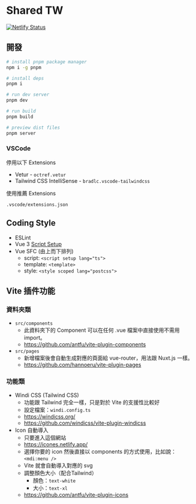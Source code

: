 # Shared TW

[![Netlify Status](https://api.netlify.com/api/v1/badges/eb3e274e-899d-4153-aa44-9928b323cec8/deploy-status)](https://app.netlify.com/sites/shared-tw/deploys)

## 開發

```bash
# install pnpm package manager
npm i -g pnpm

# install deps
pnpm i

# run dev server
pnpm dev

# run build
pnpm build

# preview dist files
pnpm server
```

### VSCode

停用以下 Extensions

- Vetur - `octref.vetur`
- Tailwind CSS IntelliSense - `bradlc.vscode-tailwindcss`

使用推薦 Extensions

`.vscode/extensions.json`

## Coding Style

- ESLint
- Vue 3 [Script Setup](https://github.com/vuejs/rfcs/pull/227)
- Vue SFC (由上而下排列)
  - script: `<script setup lang="ts">`
  - template: `<template>`
  - style: `<style scoped lang="postcss">`

## Vite 插件功能

### 資料夾類

- `src/components`
  - 此資料夾下的 Component 可以在任何 .vue 檔案中直接使用不需用 import。
  - <https://github.com/antfu/vite-plugin-components>
- `src/pages`
  - 新增檔案後會自動生成對應的頁面給 vue-router，用法跟 Nuxt.js 一樣。
  - <https://github.com/hannoeru/vite-plugin-pages>

### 功能類

- Windi CSS (Tailwind CSS)
  - 功能跟 Tailwind 完全一樣，只是對於 Vite 的支援性比較好
  - 設定檔案：`windi.config.ts`
  - <https://windicss.org/>
  - <https://github.com/windicss/vite-plugin-windicss>
- Icon 自動導入
  - 只要進入這個網站
  - <https://icones.netlify.app/>
  - 選擇你要的 icon 然後直接以 components 的方式使用，比如說：`<mdi:menu />`
  - Vite 就會自動導入對應的 svg
  - 調整顏色大小（配合Tailwind）
    - 顏色：`text-white`
    - 大小：`text-xl`
  - <https://github.com/antfu/vite-plugin-icons>
